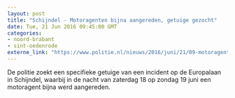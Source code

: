 ```yaml
---
layout: post
title: "Schijndel - Motoragenten bijna aangereden, getuige gezocht"
date: Tue, 21 Jun 2016 09:45:00 GMT
categories: 
- noord-brabant 
- sint-oedenrode 
externe_link: "https://www.politie.nl/nieuws/2016/juni/21/09-motoragenten-bijna-aangereden-getuige-gezocht.html"
---
```


De politie zoekt een specifieke getuige van een incident op de Europalaan in Schijndel, waarbij in de nacht van zaterdag 18 op zondag 19 juni een motoragent bijna werd aangereden.

